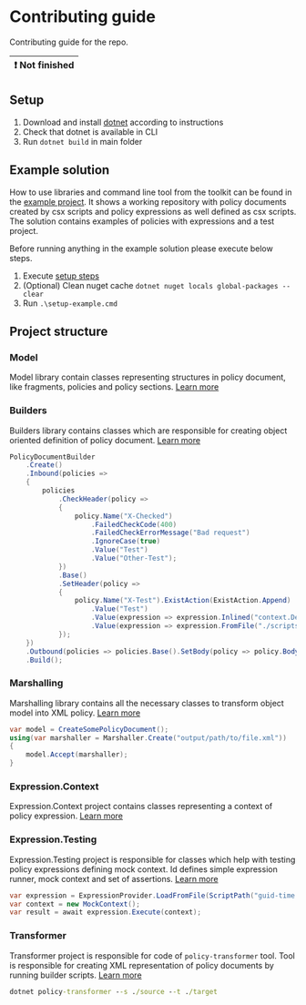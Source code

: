# Contributing guide

Contributing guide for the repo.

| :exclamation:  Not finished   |
|-------------------------------|

## Setup

1. Download and install [dotnet](https://dotnet.microsoft.com/en-us/download) according to instructions
2. Check that dotnet is available in CLI
3. Run `dotnet build` in main folder

## Example solution

How to use libraries and command line tool from the toolkit can be found in the [example project](example). It shows a working repository with policy documents created by csx scripts and policy expressions as well defined as csx scripts. The solution contains examples of policies with expressions and a test project.

Before running anything in the example solution please execute below steps.

1. Execute [setup steps](#setup)
2. (Optional) Clean nuget cache `dotnet nuget locals global-packages --clear`
3. Run `.\setup-example.cmd`

## Project structure

### Model

Model library contain classes representing structures in policy document, like fragments, policies and policy sections.
[Learn more](src/Model)

### Builders

Builders library contains classes which are responsible for creating object oriented definition of policy document.
[Learn more](src/Builders)

```csharp
PolicyDocumentBuilder
    .Create()
    .Inbound(policies =>
    {
        policies
            .CheckHeader(policy =>
            {
                policy.Name("X-Checked")
                    .FailedCheckCode(400)
                    .FailedCheckErrorMessage("Bad request")
                    .IgnoreCase(true)
                    .Value("Test")
                    .Value("Other-Test");
            })
            .Base()
            .SetHeader(policy =>
            {
                policy.Name("X-Test").ExistAction(ExistAction.Append)
                    .Value("Test")
                    .Value(expression => expression.Inlined("context.Deployment.Region"))
                    .Value(expression => expression.FromFile("./scripts/guid-time.csx"));
            });
    })
    .Outbound(policies => policies.Base().SetBody(policy => policy.Body(expression => expression.FromFile("./scripts/filter-body.csx"))))
    .Build();
```

### Marshalling

Marshalling library contains all the necessary classes to transform object model into XML policy.
[Learn more](src/Marshalling)

```csharp
var model = CreateSomePolicyDocument();
using(var marshaller = Marshaller.Create("output/path/to/file.xml"))
{
    model.Accept(marshaller);
}
```

### Expression.Context

Expression.Context project contains classes representing a context of policy expression.
[Learn more](src/Expressions/Context)

### Expression.Testing

Expression.Testing project is responsible for classes which help with testing policy expressions defining mock context. Id defines simple expression runner, mock context and set of assertions.
[Learn more](src/Expressions/Context)

```csharp
var expression = ExpressionProvider.LoadFromFile(ScriptPath("guid-time.csx"));
var context = new MockContext();
var result = await expression.Execute(context);
```

### Transformer

Transformer project is responsible for code of `policy-transformer` tool. Tool is responsible for creating XML representation of policy documents by running builder scripts.
[Learn more](src/Transformer)

```cmd
dotnet policy-transformer --s ./source --t ./target
```
